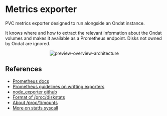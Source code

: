 # Metrics exporter

PVC metrics exporter designed to run alongside an Ondat instance.

It knows where and how to extract the relevant information about the Ondat volumes and 
makes it available as a Prometheus endpoint. Disks not owned by Ondat are ignored.

<p align="center">
    <img src="https://user-images.githubusercontent.com/26963810/158974781-f06883cc-0bdc-4c90-b24b-22da61b1cab7.png"
         alt="preview-overview-architecture" />
</p>

## References

- [Prometheus docs](https://prometheus.io/docs/introduction/overview/)
- [Prometheus guidelines on writting exporters](https://prometheus.io/docs/instrumenting/writing_exporters/)
- [node_exporter github](https://github.com/prometheus/node_exporter)
- [Format of /proc/diskstats](https://www.kernel.org/doc/Documentation/ABI/testing/procfs-diskstats)
- [About /proc/1/mounts](https://man7.org/linux/man-pages/man5/fstab.5.html)
- [More on statfs syscall](https://man7.org/linux/man-pages/man2/statfs.2.html)
